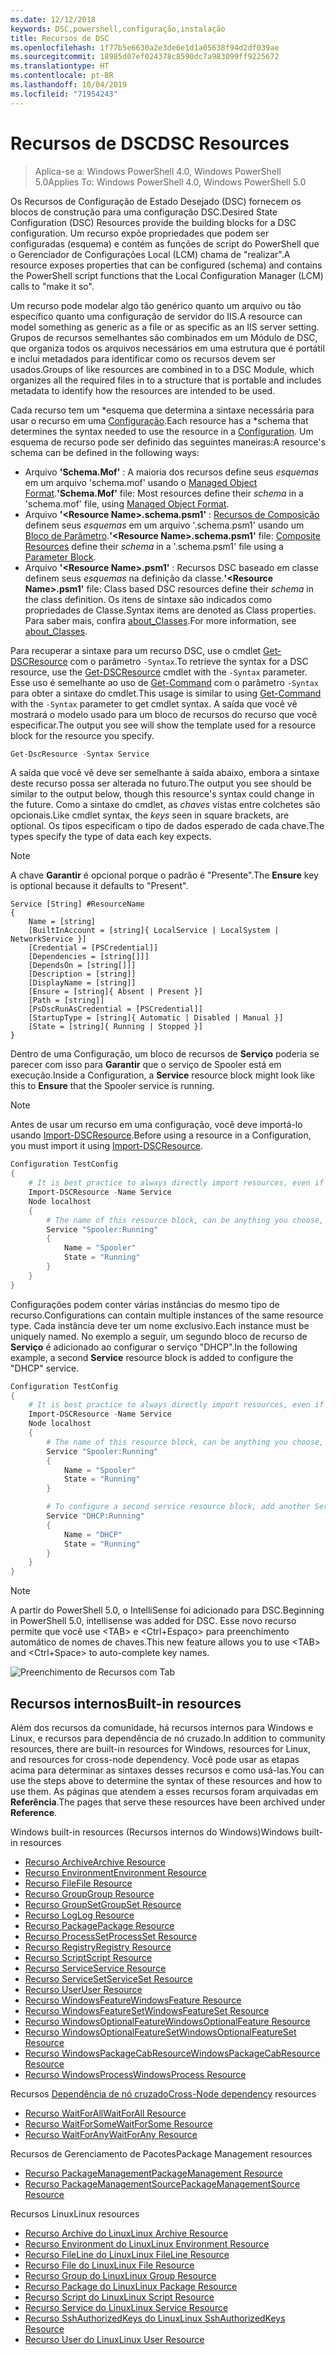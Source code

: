 ```yaml
---
ms.date: 12/12/2018
keywords: DSC,powershell,configuração,instalação
title: Recursos de DSC
ms.openlocfilehash: 1f77b5e6630a2e3de6e1d1a05638f94d2df039ae
ms.sourcegitcommit: 18985d07ef024378c8590dc7a983099ff9225672
ms.translationtype: HT
ms.contentlocale: pt-BR
ms.lasthandoff: 10/04/2019
ms.locfileid: "71954243"
---
```

# <a name="dsc-resources"></a><span data-ttu-id="cb950-103">Recursos de DSC</span><span class="sxs-lookup"><span data-stu-id="cb950-103">DSC Resources</span></span>

><span data-ttu-id="cb950-104">Aplica-se a: Windows PowerShell 4.0, Windows PowerShell 5.0</span><span class="sxs-lookup"><span data-stu-id="cb950-104">Applies To: Windows PowerShell 4.0, Windows PowerShell 5.0</span></span>

<span data-ttu-id="cb950-105">Os Recursos de Configuração de Estado Desejado (DSC) fornecem os blocos de construção para uma configuração DSC.</span><span class="sxs-lookup"><span data-stu-id="cb950-105">Desired State Configuration (DSC) Resources provide the building blocks for a DSC configuration.</span></span> <span data-ttu-id="cb950-106">Um recurso expõe propriedades que podem ser configuradas (esquema) e contém as funções de script do PowerShell que o Gerenciador de Configurações Local (LCM) chama de "realizar".</span><span class="sxs-lookup"><span data-stu-id="cb950-106">A resource exposes properties that can be configured (schema) and contains the PowerShell script functions that the Local Configuration Manager (LCM) calls to "make it so".</span></span>

<span data-ttu-id="cb950-107">Um recurso pode modelar algo tão genérico quanto um arquivo ou tão específico quanto uma configuração de servidor do IIS.</span><span class="sxs-lookup"><span data-stu-id="cb950-107">A resource can model something as generic as a file or as specific as an IIS server setting.</span></span>  <span data-ttu-id="cb950-108">Grupos de recursos semelhantes são combinados em um Módulo de DSC, que organiza todos os arquivos necessários em uma estrutura que é portátil e inclui metadados para identificar como os recursos devem ser usados.</span><span class="sxs-lookup"><span data-stu-id="cb950-108">Groups of like resources are combined in to a DSC Module, which organizes all the required files in to a structure that is portable and includes metadata to identify how the resources are intended to be used.</span></span>

<span data-ttu-id="cb950-109">Cada recurso tem um \*esquema que determina a sintaxe necessária para usar o recurso em uma [Configuração](../configurations/configurations.md).</span><span class="sxs-lookup"><span data-stu-id="cb950-109">Each resource has a \*schema that determines the syntax needed to use the resource in a [Configuration](../configurations/configurations.md).</span></span> <span data-ttu-id="cb950-110">Um esquema de recurso pode ser definido das seguintes maneiras:</span><span class="sxs-lookup"><span data-stu-id="cb950-110">A resource's schema can be defined in the following ways:</span></span>

- <span data-ttu-id="cb950-111">Arquivo **'Schema.Mof'** : A maioria dos recursos define seus *esquemas* em um arquivo 'schema.mof' usando o [Managed Object Format](/windows/desktop/wmisdk/managed-object-format--mof-).</span><span class="sxs-lookup"><span data-stu-id="cb950-111">**'Schema.Mof'** file: Most resources define their *schema* in a 'schema.mof' file, using [Managed Object Format](/windows/desktop/wmisdk/managed-object-format--mof-).</span></span>
- <span data-ttu-id="cb950-112">Arquivo **'\<Resource Name\>.schema.psm1'** : [Recursos de Composição](../configurations/compositeConfigs.md) definem seus *esquemas* em um arquivo '<ResourceName>.schema.psm1' usando um [Bloco de Parâmetro](/powershell/module/microsoft.powershell.core/about/about_functions?view=powershell-6#functions-with-parameters).</span><span class="sxs-lookup"><span data-stu-id="cb950-112">**'\<Resource Name\>.schema.psm1'** file: [Composite Resources](../configurations/compositeConfigs.md) define their *schema* in a '<ResourceName>.schema.psm1' file using a [Parameter Block](/powershell/module/microsoft.powershell.core/about/about_functions?view=powershell-6#functions-with-parameters).</span></span>
- <span data-ttu-id="cb950-113">Arquivo **'\<Resource Name\>.psm1'** : Recursos DSC baseado em classe definem seus *esquemas* na definição da classe.</span><span class="sxs-lookup"><span data-stu-id="cb950-113">**'\<Resource Name\>.psm1'** file: Class based DSC resources define their *schema* in the class definition.</span></span> <span data-ttu-id="cb950-114">Os itens de sintaxe são indicados como propriedades de Classe.</span><span class="sxs-lookup"><span data-stu-id="cb950-114">Syntax items are denoted as Class properties.</span></span> <span data-ttu-id="cb950-115">Para saber mais, confira [about_Classes](/powershell/module/psdesiredstateconfiguration/about/about_classes_and_dsc).</span><span class="sxs-lookup"><span data-stu-id="cb950-115">For more information, see [about_Classes](/powershell/module/psdesiredstateconfiguration/about/about_classes_and_dsc).</span></span>

<span data-ttu-id="cb950-116">Para recuperar a sintaxe para um recurso DSC, use o cmdlet [Get-DSCResource](/powershell/module/PSDesiredStateConfiguration/Get-DscResource) com o parâmetro `-Syntax`.</span><span class="sxs-lookup"><span data-stu-id="cb950-116">To retrieve the syntax for a DSC resource, use the [Get-DSCResource](/powershell/module/PSDesiredStateConfiguration/Get-DscResource) cmdlet with the `-Syntax` parameter.</span></span> <span data-ttu-id="cb950-117">Esse uso é semelhante ao uso de [Get-Command](/powershell/module/microsoft.powershell.core/get-command) com o parâmetro `-Syntax` para obter a sintaxe do cmdlet.</span><span class="sxs-lookup"><span data-stu-id="cb950-117">This usage is similar to using [Get-Command](/powershell/module/microsoft.powershell.core/get-command) with the `-Syntax` parameter to get cmdlet syntax.</span></span> <span data-ttu-id="cb950-118">A saída que você vê mostrará o modelo usado para um bloco de recursos do recurso que você especificar.</span><span class="sxs-lookup"><span data-stu-id="cb950-118">The output you see will show the template used for a resource block for the resource you specify.</span></span>

```powershell
Get-DscResource -Syntax Service
```

<span data-ttu-id="cb950-119">A saída que você vê deve ser semelhante à saída abaixo, embora a sintaxe deste recurso possa ser alterada no futuro.</span><span class="sxs-lookup"><span data-stu-id="cb950-119">The output you see should be similar to the output below, though this resource's syntax could change in the future.</span></span> <span data-ttu-id="cb950-120">Como a sintaxe do cmdlet, as *chaves* vistas entre colchetes são opcionais.</span><span class="sxs-lookup"><span data-stu-id="cb950-120">Like cmdlet syntax, the *keys* seen in square brackets, are optional.</span></span> <span data-ttu-id="cb950-121">Os tipos especificam o tipo de dados esperado de cada chave.</span><span class="sxs-lookup"><span data-stu-id="cb950-121">The types specify the type of data each key expects.</span></span>

> [!NOTE]
> <span data-ttu-id="cb950-122">A chave **Garantir** é opcional porque o padrão é "Presente".</span><span class="sxs-lookup"><span data-stu-id="cb950-122">The **Ensure** key is optional because it defaults to "Present".</span></span>

```output
Service [String] #ResourceName
{
    Name = [string]
    [BuiltInAccount = [string]{ LocalService | LocalSystem | NetworkService }]
    [Credential = [PSCredential]]
    [Dependencies = [string[]]]
    [DependsOn = [string[]]]
    [Description = [string]]
    [DisplayName = [string]]
    [Ensure = [string]{ Absent | Present }]
    [Path = [string]]
    [PsDscRunAsCredential = [PSCredential]]
    [StartupType = [string]{ Automatic | Disabled | Manual }]
    [State = [string]{ Running | Stopped }]
}
```

<span data-ttu-id="cb950-123">Dentro de uma Configuração, um bloco de recursos de **Serviço** poderia se parecer com isso para **Garantir** que o serviço de Spooler está em execução.</span><span class="sxs-lookup"><span data-stu-id="cb950-123">Inside a Configuration, a **Service** resource block might look like this to **Ensure** that the Spooler service is running.</span></span>

> [!NOTE]
> <span data-ttu-id="cb950-124">Antes de usar um recurso em uma configuração, você deve importá-lo usando [Import-DSCResource](../configurations/import-dscresource.md).</span><span class="sxs-lookup"><span data-stu-id="cb950-124">Before using a resource in a Configuration, you must import it using [Import-DSCResource](../configurations/import-dscresource.md).</span></span>

```powershell
Configuration TestConfig
{
    # It is best practice to always directly import resources, even if the resource is a built-in resource.
    Import-DSCResource -Name Service
    Node localhost
    {
        # The name of this resource block, can be anything you choose, as long as it is of type [String] as indicated by the schema.
        Service "Spooler:Running"
        {
            Name = "Spooler"
            State = "Running"
        }
    }
}
```

<span data-ttu-id="cb950-125">Configurações podem conter várias instâncias do mesmo tipo de recurso.</span><span class="sxs-lookup"><span data-stu-id="cb950-125">Configurations can contain multiple instances of the same resource type.</span></span> <span data-ttu-id="cb950-126">Cada instância deve ter um nome exclusivo.</span><span class="sxs-lookup"><span data-stu-id="cb950-126">Each instance must be uniquely named.</span></span> <span data-ttu-id="cb950-127">No exemplo a seguir, um segundo bloco de recurso de **Serviço** é adicionado ao configurar o serviço "DHCP".</span><span class="sxs-lookup"><span data-stu-id="cb950-127">In the following example, a second **Service** resource block is added to configure the "DHCP" service.</span></span>

```powershell
Configuration TestConfig
{
    # It is best practice to always directly import resources, even if the resource is a built-in resource.
    Import-DSCResource -Name Service
    Node localhost
    {
        # The name of this resource block, can be anything you choose, as long as it is of type [String] as indicated by the schema.
        Service "Spooler:Running"
        {
            Name = "Spooler"
            State = "Running"
        }

        # To configure a second service resource block, add another Service resource block and use a unique name.
        Service "DHCP:Running"
        {
            Name = "DHCP"
            State = "Running"
        }
    }
}
```

> [!NOTE]
> <span data-ttu-id="cb950-128">A partir do PowerShell 5.0, o IntelliSense foi adicionado para DSC.</span><span class="sxs-lookup"><span data-stu-id="cb950-128">Beginning in PowerShell 5.0, intellisense was added for DSC.</span></span> <span data-ttu-id="cb950-129">Esse novo recurso permite que você use \<TAB\> e \<Ctrl+Espaço\> para preenchimento automático de nomes de chaves.</span><span class="sxs-lookup"><span data-stu-id="cb950-129">This new feature allows you to use \<TAB\> and \<Ctrl+Space\> to auto-complete key names.</span></span>

![Preenchimento de Recursos com Tab](../media/resource-tabcompletion.png)

## <a name="built-in-resources"></a><span data-ttu-id="cb950-131">Recursos internos</span><span class="sxs-lookup"><span data-stu-id="cb950-131">Built-in resources</span></span>

<span data-ttu-id="cb950-132">Além dos recursos da comunidade, há recursos internos para Windows e Linux, e recursos para dependência de nó cruzado.</span><span class="sxs-lookup"><span data-stu-id="cb950-132">In addition to community resources, there are built-in resources for Windows, resources for Linux, and resources for cross-node dependency.</span></span> <span data-ttu-id="cb950-133">Você pode usar as etapas acima para determinar as sintaxes desses recursos e como usá-las.</span><span class="sxs-lookup"><span data-stu-id="cb950-133">You can use the steps above to determine the syntax of these resources and how to use them.</span></span> <span data-ttu-id="cb950-134">As páginas que atendem a esses recursos foram arquivadas em **Referência**.</span><span class="sxs-lookup"><span data-stu-id="cb950-134">The pages that serve these resources have been archived under **Reference**.</span></span>

<span data-ttu-id="cb950-135">Windows built-in resources (Recursos internos do Windows)</span><span class="sxs-lookup"><span data-stu-id="cb950-135">Windows built-in resources</span></span>

* [<span data-ttu-id="cb950-136">Recurso Archive</span><span class="sxs-lookup"><span data-stu-id="cb950-136">Archive Resource</span></span>](../reference/resources/windows/archiveResource.md)
* [<span data-ttu-id="cb950-137">Recurso Environment</span><span class="sxs-lookup"><span data-stu-id="cb950-137">Environment Resource</span></span>](../reference/resources/windows/environmentResource.md)
* [<span data-ttu-id="cb950-138">Recurso File</span><span class="sxs-lookup"><span data-stu-id="cb950-138">File Resource</span></span>](../reference/resources/windows/fileResource.md)
* [<span data-ttu-id="cb950-139">Recurso Group</span><span class="sxs-lookup"><span data-stu-id="cb950-139">Group Resource</span></span>](../reference/resources/windows/groupResource.md)
* [<span data-ttu-id="cb950-140">Recurso GroupSet</span><span class="sxs-lookup"><span data-stu-id="cb950-140">GroupSet Resource</span></span>](../reference/resources/windows/groupSetResource.md)
* [<span data-ttu-id="cb950-141">Recurso Log</span><span class="sxs-lookup"><span data-stu-id="cb950-141">Log Resource</span></span>](../reference/resources/windows/logResource.md)
* [<span data-ttu-id="cb950-142">Recurso Package</span><span class="sxs-lookup"><span data-stu-id="cb950-142">Package Resource</span></span>](../reference/resources/windows/packageResource.md)
* [<span data-ttu-id="cb950-143">Recurso ProcessSet</span><span class="sxs-lookup"><span data-stu-id="cb950-143">ProcessSet Resource</span></span>](../reference/resources/windows/ProcessSetResource.md)
* [<span data-ttu-id="cb950-144">Recurso Registry</span><span class="sxs-lookup"><span data-stu-id="cb950-144">Registry Resource</span></span>](../reference/resources/windows/registryResource.md)
* [<span data-ttu-id="cb950-145">Recurso Script</span><span class="sxs-lookup"><span data-stu-id="cb950-145">Script Resource</span></span>](../reference/resources/windows/scriptResource.md)
* [<span data-ttu-id="cb950-146">Recurso Service</span><span class="sxs-lookup"><span data-stu-id="cb950-146">Service Resource</span></span>](../reference/resources/windows/serviceResource.md)
* [<span data-ttu-id="cb950-147">Recurso ServiceSet</span><span class="sxs-lookup"><span data-stu-id="cb950-147">ServiceSet Resource</span></span>](../reference/resources/windows/serviceSetResource.md)
* [<span data-ttu-id="cb950-148">Recurso User</span><span class="sxs-lookup"><span data-stu-id="cb950-148">User Resource</span></span>](../reference/resources/windows/userResource.md)
* [<span data-ttu-id="cb950-149">Recurso WindowsFeature</span><span class="sxs-lookup"><span data-stu-id="cb950-149">WindowsFeature Resource</span></span>](../reference/resources/windows/windowsFeatureResource.md)
* [<span data-ttu-id="cb950-150">Recurso WindowsFeatureSet</span><span class="sxs-lookup"><span data-stu-id="cb950-150">WindowsFeatureSet Resource</span></span>](../reference/resources/windows/windowsFeatureSetResource.md)
* [<span data-ttu-id="cb950-151">Recurso WindowsOptionalFeature</span><span class="sxs-lookup"><span data-stu-id="cb950-151">WindowsOptionalFeature Resource</span></span>](../reference/resources/windows/windowsOptionalFeatureResource.md)
* [<span data-ttu-id="cb950-152">Recurso WindowsOptionalFeatureSet</span><span class="sxs-lookup"><span data-stu-id="cb950-152">WindowsOptionalFeatureSet Resource</span></span>](../reference/resources/windows/windowsOptionalFeatureSetResource.md)
* [<span data-ttu-id="cb950-153">Recurso WindowsPackageCabResource</span><span class="sxs-lookup"><span data-stu-id="cb950-153">WindowsPackageCabResource Resource</span></span>](../reference/resources/windows/windowsPackageCabResource.md)
* [<span data-ttu-id="cb950-154">Recurso WindowsProcess</span><span class="sxs-lookup"><span data-stu-id="cb950-154">WindowsProcess Resource</span></span>](../reference/resources/windows/windowsProcessResource.md)

<span data-ttu-id="cb950-155">Recursos [Dependência de nó cruzado](../configurations/crossNodeDependencies.md)</span><span class="sxs-lookup"><span data-stu-id="cb950-155">[Cross-Node dependency](../configurations/crossNodeDependencies.md) resources</span></span>

* [<span data-ttu-id="cb950-156">Recurso WaitForAll</span><span class="sxs-lookup"><span data-stu-id="cb950-156">WaitForAll Resource</span></span>](../reference/resources/windows/waitForAllResource.md)
* [<span data-ttu-id="cb950-157">Recurso WaitForSome</span><span class="sxs-lookup"><span data-stu-id="cb950-157">WaitForSome Resource</span></span>](../reference/resources/windows/waitForSomeResource.md)
* [<span data-ttu-id="cb950-158">Recurso WaitForAny</span><span class="sxs-lookup"><span data-stu-id="cb950-158">WaitForAny Resource</span></span>](../reference/resources/windows/waitForAnyResource.md)

<span data-ttu-id="cb950-159">Recursos de Gerenciamento de Pacotes</span><span class="sxs-lookup"><span data-stu-id="cb950-159">Package Management resources</span></span>

* [<span data-ttu-id="cb950-160">Recurso PackageManagement</span><span class="sxs-lookup"><span data-stu-id="cb950-160">PackageManagement Resource</span></span>](../reference/resources/packagemanagement/PackageManagementDscResource.md)
* [<span data-ttu-id="cb950-161">Recurso PackageManagementSource</span><span class="sxs-lookup"><span data-stu-id="cb950-161">PackageManagementSource Resource</span></span>](../reference/resources/packagemanagement/PackageManagementSourceDscResource.md)

<span data-ttu-id="cb950-162">Recursos Linux</span><span class="sxs-lookup"><span data-stu-id="cb950-162">Linux resources</span></span>

* [<span data-ttu-id="cb950-163">Recurso Archive do Linux</span><span class="sxs-lookup"><span data-stu-id="cb950-163">Linux Archive Resource</span></span>](../reference/resources/linux/lnxArchiveResource.md)
* [<span data-ttu-id="cb950-164">Recurso Environment do Linux</span><span class="sxs-lookup"><span data-stu-id="cb950-164">Linux Environment Resource</span></span>](../reference/resources/linux/lnxEnvironmentResource.md)
* [<span data-ttu-id="cb950-165">Recurso FileLine do Linux</span><span class="sxs-lookup"><span data-stu-id="cb950-165">Linux FileLine Resource</span></span>](../reference/resources/linux/lnxFileLineResource.md)
* [<span data-ttu-id="cb950-166">Recurso File do Linux</span><span class="sxs-lookup"><span data-stu-id="cb950-166">Linux File Resource</span></span>](../reference/resources/linux/lnxFileResource.md)
* [<span data-ttu-id="cb950-167">Recurso Group do Linux</span><span class="sxs-lookup"><span data-stu-id="cb950-167">Linux Group Resource</span></span>](../reference/resources/linux/lnxGroupResource.md)
* [<span data-ttu-id="cb950-168">Recurso Package do Linux</span><span class="sxs-lookup"><span data-stu-id="cb950-168">Linux Package Resource</span></span>](../reference/resources/linux/lnxPackageResource.md)
* [<span data-ttu-id="cb950-169">Recurso Script do Linux</span><span class="sxs-lookup"><span data-stu-id="cb950-169">Linux Script Resource</span></span>](../reference/resources/linux/lnxScriptResource.md)
* [<span data-ttu-id="cb950-170">Recurso Service do Linux</span><span class="sxs-lookup"><span data-stu-id="cb950-170">Linux Service Resource</span></span>](../reference/resources/linux/lnxServiceResource.md)
* [<span data-ttu-id="cb950-171">Recurso SshAuthorizedKeys do Linux</span><span class="sxs-lookup"><span data-stu-id="cb950-171">Linux SshAuthorizedKeys Resource</span></span>](../reference/resources/linux/lnxSshAuthorizedKeysResource.md)
* [<span data-ttu-id="cb950-172">Recurso User do Linux</span><span class="sxs-lookup"><span data-stu-id="cb950-172">Linux User Resource</span></span>](../reference/resources/linux/lnxUserResource.md)
